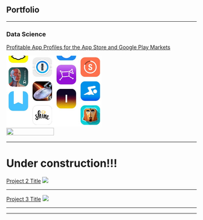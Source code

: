 ## Portfolio

---

### Data Science

[Profitable App Profiles for the App Store and Google Play Markets](/data_science_portfolio/Profitable_App_Profiles_App_Store_Google_Play_Markets.html)

<img src="data_science_portfolio/images/app_store.jpg" width="50%" height="50%"/>
<img src="data_science_portfolio/images/google_play" width="50%" height="50%"/>

---
# Under construction!!!
[Project 2 Title](/pdf/sample_presentation.pdf)
<img src="images/dummy_thumbnail.jpg?raw=true"/>

---
[Project 3 Title](http://example.com/)
<img src="images/dummy_thumbnail.jpg?raw=true"/>

---





---
<!-- Remove above link if you don't want to attibute -->
